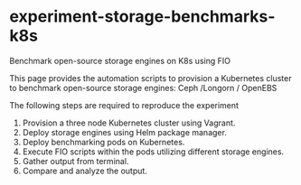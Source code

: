 # experiment-storage-benchmarks-k8s
Benchmark open-source storage engines on K8s using FIO

This page provides the automation scripts to provision a Kubernetes cluster to benchmark open-source storage engines: Ceph /Longorn / OpenEBS


The following steps are required to reproduce the experiment

1.	Provision a three node Kubernetes cluster using Vagrant.
2.	Deploy storage engines using Helm package manager.
3.	Deploy benchmarking pods on Kubernetes.
4.	Execute FIO scripts within the pods utilizing different storage engines.
5.	Gather output from terminal.
6.	Compare and analyze the output.

